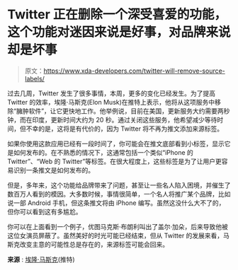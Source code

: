 # Twitter 正在删除一个深受喜爱的功能，这个功能对迷因来说是好事，对品牌来说却是坏事

> 原文：<https://www.xda-developers.com/twitter-will-remove-source-labels/>

过去几周，Twitter 发生了很多事情，本周，更多的变化已经发生。为了提高 Twitter 的效率，埃隆·马斯克(Elon Musk)在推特上表示，他将从这项服务中移除“臃肿软件”，让它更快地工作。他举例说，目前在美国，更新服务大约需要两秒钟，而在印度，更新时间大约为 20 秒。通过关闭这些服务，他希望减少等待时间，但不幸的是，这将是有代价的，因为 Twitter 将不再为推文添加来源标签。

如果你使用这款应用已经有一段时间了，你可能会在推文底部看到小标签，显示它是如何发布的。在不熟悉的情况下，这通常包括一个类似“iPhone 的 Twitter”、“Web 的 Twitter”等标签。在很大程度上，这些标签是为了让用户更容易识别一条推文是如何发布的。

但是，多年来，这个功能给品牌带来了问题，甚至让一些名人陷入困境，并催生了数百万人看到的模因。大多数时候，事情很简单，一个名人将推广某个品牌，比如说一部 Android 手机，但这条推文将由 iPhone 编写。虽然这没什么大不了的，但你可以看到这有多尴尬。

你可以在上面看到一个例子，优图马克斯·布朗利叫出了盖尔·加朵，后来导致他被这位女演员屏蔽了。虽然美好的时光可能已经结束，但从 Twitter 的发展来看，马斯克改变主意的可能性总是存在的，来源标签可能会回来。

**来源** : [埃隆·马斯克](https://twitter.com/elonmusk/status/1592178009410531330)(推特)